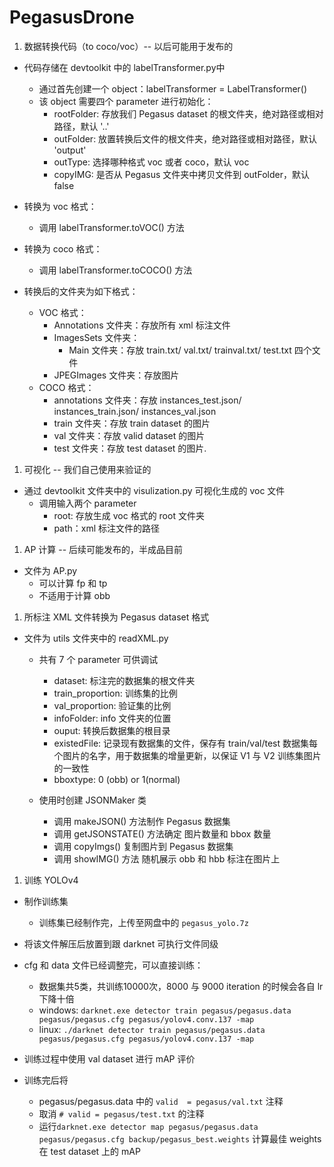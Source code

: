 # PegasusDrone

1. 数据转换代码（to coco/voc）-- 以后可能用于发布的

- 代码存储在 devtoolkit 中的 labelTransformer.py中

  - 通过首先创建一个 object：labelTransformer = LabelTransformer()
  - 该 object 需要四个 parameter 进行初始化：
    - rootFolder: 存放我们 Pegasus dataset 的根文件夹，绝对路径或相对路径，默认 '..'
    - outFolder: 放置转换后文件的根文件夹，绝对路径或相对路径，默认 'output'
    - outType: 选择哪种格式 voc 或者 coco，默认 voc
    - copyIMG: 是否从 Pegasus 文件夹中拷贝文件到 outFolder，默认 false

- 转换为 voc 格式：

  - 调用 labelTransformer.toVOC() 方法

- 转换为 coco 格式：

  - 调用 labelTransformer.toCOCO() 方法

- 转换后的文件夹为如下格式：

  - VOC 格式：
    - Annotations 文件夹：存放所有 xml 标注文件
    - ImagesSets 文件夹：
      - Main 文件夹：存放 train.txt/ val.txt/ trainval.txt/ test.txt 四个文件
    - JPEGImages 文件夹：存放图片
  - COCO 格式：
    - annotations 文件夹：存放 instances_test.json/ instances_train.json/ instances_val.json
    - train 文件夹：存放 train dataset 的图片
    - val 文件夹：存放 valid dataset 的图片
    - test 文件夹：存放 test dataset 的图片.

1. 可视化 -- 我们自己使用来验证的

- 通过 devtoolkit 文件夹中的 visulization.py 可视化生成的 voc 文件
  - 调用输入两个 parameter
    - root: 存放生成 voc 格式的 root 文件夹
    - path：xml 标注文件的路径

1. AP 计算 -- 后续可能发布的，半成品目前

- 文件为 AP.py
  - 可以计算 fp 和 tp
  - 不适用于计算 obb

1. 所标注 XML 文件转换为 Pegasus dataset 格式

- 文件为 utils 文件夹中的 readXML.py

  - 共有 7 个 parameter 可供调试

    - dataset: 标注完的数据集的根文件夹
    - train_proportion: 训练集的比例
    - val_proportion: 验证集的比例
    - infoFolder: info 文件夹的位置
    - ouput: 转换后数据集的根目录
    - existedFile: 记录现有数据集的文件，保存有 train/val/test 数据集每个图片的名字，用于数据集的增量更新，以保证 V1 与 V2 训练集图片的一致性
    - bboxtype: 0 (obb) or 1(normal)

  - 使用时创建 JSONMaker 类

    - 调用 makeJSON() 方法制作 Pegasus 数据集
    - 调用 getJSONSTATE() 方法确定 图片数量和 bbox 数量
    - 调用 copyImgs() 复制图片到 Pegasus 数据集
    - 调用 showIMG() 方法 随机展示 obb 和 hbb 标注在图片上

1. 训练 YOLOv4

- 制作训练集

  - 训练集已经制作完，上传至网盘中的 `pegasus_yolo.7z`

- 将该文件解压后放置到跟 darknet 可执行文件同级

- cfg 和 data 文件已经调整完，可以直接训练：

  - 数据集共5类，共训练10000次，8000 与 9000 iteration 的时候会各自 lr 下降十倍
  - windows: `darknet.exe detector train pegasus/pegasus.data pegasus/pegasus.cfg pegasus/yolov4.conv.137 -map`
  - linux: `./darknet detector train pegasus/pegasus.data pegasus/pegasus.cfg pegasus/yolov4.conv.137 -map`

- 训练过程中使用 val dataset 进行 mAP 评价

- 训练完后将

  - pegasus/pegasus.data 中的 `valid  = pegasus/val.txt` 注释
  - 取消 `# valid = pegasus/test.txt` 的注释
  - 运行`darknet.exe detector map pegasus/pegasus.data pegasus/pegasus.cfg backup/pegasus_best.weights` 计算最佳 weights 在 test dataset 上的 mAP
